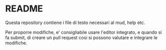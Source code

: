 # README #

Questa repository contiene i file di testo necessari al mud, help etc.

Per proporre modifiche, e' consigliabile usare l'editor integrato, e quando si fa submit, di creare un pull request cosi si possono valutare e integrare le modifiche.